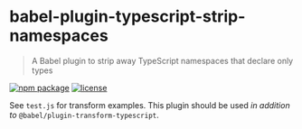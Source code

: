 # babel-plugin-typescript-strip-namespaces

> A Babel plugin to strip away TypeScript namespaces that declare only types

[![npm package](https://img.shields.io/npm/v/@jeysal/babel-plugin-typescript-strip-namespaces.svg?style=flat-square)](https://www.npmjs.com/package/@jeysal/babel-plugin-typescript-strip-namespaces)
[![license](https://img.shields.io/github/license/jeysal/babel-plugin-typescript-strip-namespaces.svg?style=flat-square)](https://github.com/jeysal/babel-plugin-typescript-strip-namespaces/blob/master/LICENSE)

See `test.js` for transform examples.
This plugin should be used _in addition to_ `@babel/plugin-transform-typescript`.
